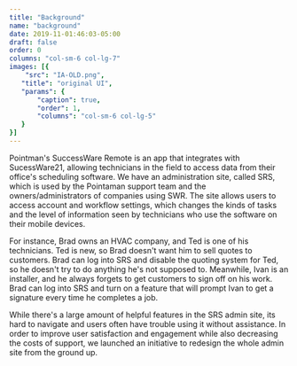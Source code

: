 ```yaml
---
title: "Background"
name: "background"
date: 2019-11-01:46:03-05:00
draft: false
order: 0
columns: "col-sm-6 col-lg-7"
images: [{
    "src": "IA-OLD.png",
   "title": "original UI",
   "params": {
       "caption": true,
       "order": 1,
       "columns": "col-sm-6 col-lg-5"
   }
}]
---
```

Pointman's SuccessWare Remote is an app that integrates with SucessWare21, allowing technicians in the field to access data from their office's scheduling software. We have an administration site, called SRS, which is used by the Pointaman support team and the owners/administrators of companies using SWR. The site allows users to access account and workflow settings, which changes the kinds of tasks and the level of information seen by technicians who use the software on their mobile devices.

For instance, Brad owns an HVAC company, and Ted is one of his technicians. Ted is new, so Brad doesn't want him to sell quotes to customers. Brad can log into SRS and disable the quoting system for Ted, so he doesn't try to do anything he's not supposed to. Meanwhile, Ivan is an installer, and he always forgets to get customers to sign off on his work. Brad can log into SRS and turn on a feature that will prompt Ivan to get a signature every time he completes a job.

While there's a large amount of helpful features in the SRS admin site, its hard to navigate and users often have trouble using it without assistance. In order to improve user satisfaction and engagement while also decreasing the costs of support, we launched an initiative to redesign the whole admin site from the ground up.